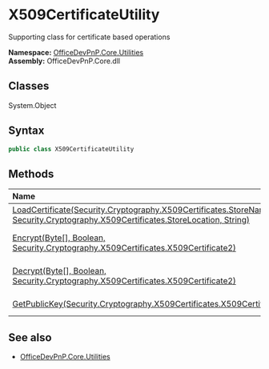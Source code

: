 # X509CertificateUtility
Supporting class for certificate based operations  

**Namespace:** [OfficeDevPnP.Core.Utilities](OfficeDevPnP.Core.Utilities.md)  
**Assembly:** OfficeDevPnP.Core.dll  
## Classes
System.Object  
## Syntax
```C#
public class X509CertificateUtility
```
## Methods
|**Name**|**Description**|
|:-----|:-----|
| [LoadCertificate(Security.Cryptography.X509Certificates.StoreName, Security.Cryptography.X509Certificates.StoreLocation, String)](X509CertificateUtilityLoadCertificateSecurity.Cryptography.X509Certificates.StoreNameSecurity.Cryptography.X509Certificates.StoreLocationString.md) | Loads a certificate from a given certificate store
| [Encrypt(Byte[], Boolean, Security.Cryptography.X509Certificates.X509Certificate2)](X509CertificateUtilityEncryptByte[]BooleanSecurity.Cryptography.X509Certificates.X509Certificate2.md) | Encrypts data based on the RSACryptoServiceProvider
| [Decrypt(Byte[], Boolean, Security.Cryptography.X509Certificates.X509Certificate2)](X509CertificateUtilityDecryptByte[]BooleanSecurity.Cryptography.X509Certificates.X509Certificate2.md) | Decrypts data based on the RSACryptoServiceProvider
| [GetPublicKey(Security.Cryptography.X509Certificates.X509Certificate2)](X509CertificateUtilityGetPublicKeySecurity.Cryptography.X509Certificates.X509Certificate2.md) | Returns the certificate public key
## See also
- [OfficeDevPnP.Core.Utilities](OfficeDevPnP.Core.Utilities.md)
